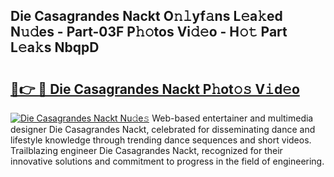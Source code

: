 ## Die Casagrandes Nackt O𝚗𝚕yf𝚊ns L𝚎a𝚔ed N𝚞𝚍es - Part-03F P𝚑𝚘tos Vi𝚍𝚎o - H𝚘𝚝 Part L𝚎a𝚔s NbqpD

# <h2><a href="http://kf5v8fj.oniu.top/?m=Die+Casagrandes+Nackt">🔗👉 🔴 Die Casagrandes Nackt P𝚑ot𝚘𝚜 V𝚒d𝚎o</a></h2>

[![Die Casagrandes Nackt Nu𝚍e𝚜](https://i.imgur.com/0qMVB7G.gif)](http://kf5v8fj.oniu.top/?m=Die+Casagrandes+Nackt)
Web-based entertainer and multimedia designer Die Casagrandes Nackt, celebrated for disseminating dance and lifestyle knowledge through trending dance sequences and short videos. Trailblazing engineer Die Casagrandes Nackt, recognized for their innovative solutions and commitment to progress in the field of engineering.  

